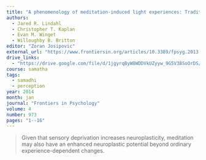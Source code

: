 ```yaml
---
title: "A phenomenology of meditation-induced light experiences: Traditional Buddhist and neurobiological perspectives"
authors:
  - Jared R. Lindahl
  - Christopher T. Kaplan
  - Evan M. Winget
  - Willoughby B. Britton
editor: "Zoran Josipovic"
external_url: "https://www.frontiersin.org/articles/10.3389/fpsyg.2013.00973/full"
drive_links:
  - "https://drive.google.com/file/d/1jgyrqByW8WDDVkUZyyw_9G5V38SoOrDS/view?usp=drivesdk"
course: samatha
tags:
  - samadhi
  - perception
year: 2014
month: jan
journal: "Frontiers in Psychology"
volume: 4
number: 973
pages: "1--16"
---
```


> Given that sensory deprivation increases neuroplasticity, meditation may also have an enhanced neuroplastic potential beyond ordinary experience-dependent changes.

